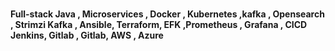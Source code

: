 ### 


**Full-stack Java , Microservices , Docker , Kubernetes ,kafka , Opensearch , Strimzi Kafka , Ansible, Terraform, EFK ,Prometheus , Grafana , CICD Jenkins, Gitlab , Gitlab, AWS , Azure**



